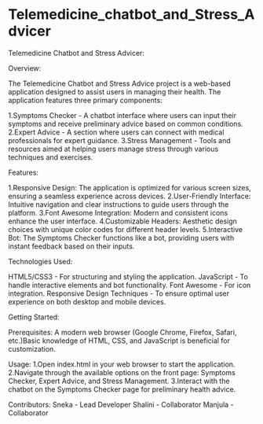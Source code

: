 # Telemedicine_chatbot_and_Stress_Advicer

Telemedicine Chatbot and Stress Advicer:

Overview:

The Telemedicine Chatbot and Stress Advice project is a web-based application designed to assist users in managing their health. The application features three primary components:

1.Symptoms Checker - A chatbot interface where users can input their symptoms and receive preliminary advice based on common conditions.
2.Expert Advice - A section where users can connect with medical professionals for expert guidance.
3.Stress Management - Tools and resources aimed at helping users manage stress through various techniques and exercises.

Features:

1.Responsive Design: 
   The application is optimized for various screen sizes, ensuring a seamless experience across devices.
2.User-Friendly Interface:
   Intuitive navigation and clear instructions to guide users through the platform.
3.Font Awesome Integration: 
   Modern and consistent icons enhance the user interface.
4.Customizable Headers:
   Aesthetic design choices with unique color codes for different header levels.
5.Interactive Bot: 
   The Symptoms Checker functions like a bot, providing users with instant feedback based on their inputs.
   
Technologies Used:

HTML5/CSS3 - For structuring and styling the application.
JavaScript - To handle interactive elements and bot functionality.
Font Awesome - For icon integration.
Responsive Design Techniques - To ensure optimal user experience on both desktop and mobile devices.

Getting Started:

Prerequisites:
A modern web browser (Google Chrome, Firefox, Safari, etc.)Basic knowledge of HTML, CSS, and JavaScript is beneficial for customization.

Usage:
1.Open index.html in your web browser to start the application.
2.Navigate through the available options on the front page: Symptoms Checker, Expert Advice, and Stress Management.
3.Interact with the chatbot on the Symptoms Checker page for preliminary health advice.

Contributors:
Sneka - Lead Developer
Shalini - Collaborator
Manjula - Collaborator
